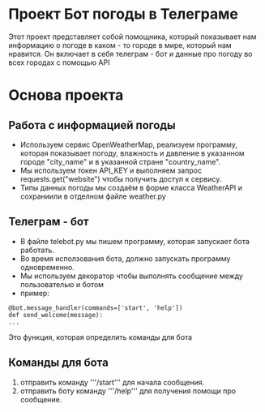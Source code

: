# Проект Бот погоды в Телеграме
Этот проект представляет собой помощника, который показывает нам информацию о погоде в каком - то городе в мире, который нам нравится. Он включает в себя телеграм - бот и данные про погоду во всех городах с помощью API
# Основа проекта
## Работа с информацией погоды
* Используем сервис OpenWeatherMap, реализуем программу, которая показывает погоду, влажность и давление в указанном городе "city_name" и в указанной стране "country_name".
* Мы используем токен API_KEY и выполняем запрос requests.get("website") чтобы получить доступ к сервису.
* Типы данных погоды мы создаём в форме класса WeatherAPI и сохраниили в отделном файле weather.py
## Телеграм - бот
* В файле telebot.py мы пишем программу, которая запускает бота работать.
* Во время исползования бота, должно запускать программу одновременно.
* Мы используем декоратор чтобы выполнять сообщение между пользователью и ботом
* пример:
<pre><code>@bot.message_handler(commands=['start', 'help'])
def send_welcome(message):
...</code></pre>
Это функция, которая определить команды для бота
## Команды для бота
1. отправить команду '''/start''' для начала сообщения.
2. отправить боту команду '''/help''' для получения помощи про сообщение.



